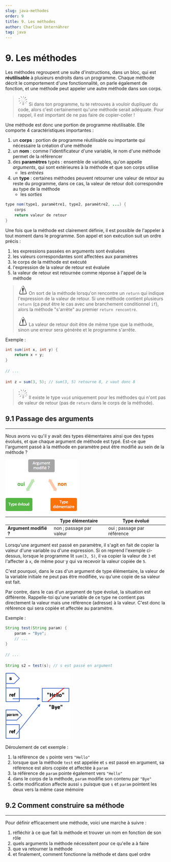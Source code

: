 ```yaml
---
slug: java-methodes
order: 9
title: 9. Les méthodes
author: Charline Unternährer
tag: java
---
```


# 9. Les méthodes

Les méthodes regroupent une suite d'instructions, dans un bloc, qui est **réutilisable** à plusieurs endroits dans un programme. Chaque méthode décrit le comportement d'une fonctionnalité, on parle également de fonction, et une méthode peut appeler une autre méthode dans son corps.

> ![](../../assets/javadoc/ampoule-astuce.png) Si dans ton programme, tu te retrouves à vouloir dupliquer du code, alors c'est certainement qu'une méthode serait adéquate. Pour rappel, il est important de ne pas faire de copier-coller !

Une méthode est donc une portion de programme réutilisable. Elle comporte 4 caractéristiques importantes : 

1. un **corps** : portion de programme réutilisable ou importante qui nécessaire la création d'une méthode
2. un **nom** : comme l'identificateur d'une variable, le nom d'une méthode permet de la référencer
3. des **paramètres** typés : ensemble de variables, qu'on appelle *arguments*, qui sont extérieures à la méthode et que son corps utilise 
   - les *entrées*
4. un **type** : certaines méthodes peuvent retourner une valeur de retour au reste du programme, dans ce cas, la valeur de retour doit correspondre au type de la méthode
   - les *sorties* 

```java
type nom(type1, paramètre1, type2, paramètre2, ...) {
    corps
    return valeur de retour
}
```

Une fois que la méthode est clairement définie, il est possible de l'appeler à tout moment dans le programme. Son appel et son exécution suit un ordre précis : 

1. les expressions passées en arguments sont évaluées
2. les valeurs correspondantes sont affectées aux paramètres
3. le corps de la méthode est exécuté
4. l'expression de la valeur de retour est évaluée
5. la valeur de retour est retournée comme réponse à l'appel de la méthode

> ![](../../assets/javadoc/attention.png) On sort de la méthode lorsqu'on rencontre un `return` qui indique l'expression de la valeur de retour. Si une méthode contient plusieurs `return` (ça peut être le cas avec une branchement conditionnel `if`), alors la méthode "s'arrête" au premier `return rencontré`.
> 
> ![](../../assets/javadoc/attention.png) La valeur de retour doit être de même type que la méthode, sinon une erreur sera générée et le programme s'arrête.

Exemple : 

```java
int sum(int x, int y) {
    return x + y;
}

// ...

int z = sum(3, 5); // sum(3, 5) retourne 8, z vaut donc 8
```

> ![](../../assets/javadoc/ampoule-astuce.png) Il existe le type `void` uniquement pour les méthodes qui n'ont pas de valeur de retour (pas de `return` dans le corps de la méthode).

## 9.1 Passage des arguments
---
Nous avons vu qu'il y avait des types élémentaires ainsi que des types évolués, et que chaque argument de méthode est typé. Est-ce que l'argument passé à la méthode en paramètre peut être modifié au sein de la méthode ?

<img class="center" src="../../assets/javadoc/passage-argument.png"/>

| | Type élémentaire | Type évolué |
| --- | --- | --- |
| **Argument modifié ?** | non ; passage par valeur | oui ; passage par référence |

Lorsqu'une argument est passé en paramètre, il s'agit en fait de copier la valeur d'une variable ou d'une expression. Si on reprend l'exemple ci-dessus, lorsque le programme lit `sum(3, 5)`, il va copier la valeur de `3` et l'affecter à `x`, de même pour y qui va recevoir la valeur copiée de `5`. 

C'est pourquoi, dans le cas d'un argument de type élémentaire, la valeur de la variable initiale ne peut pas être modifiée, vu qu'une copie de sa valeur est fait.

Par contre, dans le cas d'un argument de type évolué, la situation est différente. Rappelle-toi qu'une variable de ce type ne contient pas directement la valeur mais une référence (adresse) à la valeur. C'est donc la référence qui sera copiée et affectée au paramètre.

Exemple : 

```java
String test(String param) {
    param = "Bye";
    // ...
}

// ...

String s2 = test(s); // s est passé en argument
```

<img class="center" src="../../assets/javadoc/passage-ref.png"/>

Déroulement de cet exemple : 

1. la référence de `s` pointe vers `"Hello"`
2. lorsque que la méthode `test` est appelée et `s` est passé en argument, sa référence est alors copiée et affectée à `param`
3. la référence de `param` pointe également vers `"Hello"`
4. dans le corps de la méthode, `param` modifie son contenu par `"Bye"`
5. cette modification affecte aussi `s` puisque que `s` et `param` pointent les deux vers la même case mémoire

## 9.2 Comment construire sa méthode
---

Pour définir efficacement une méthode, voici une marche à suivre : 

1. réfléchir à ce que fait la méthode et trouver un nom en fonction de son rôle 
2. quels arguments la méthode nécessitent pour ce qu'elle a à faire
3. que va retourner la méthode 
4. et finalement, comment fonctionne la méthode et dans quel ordre